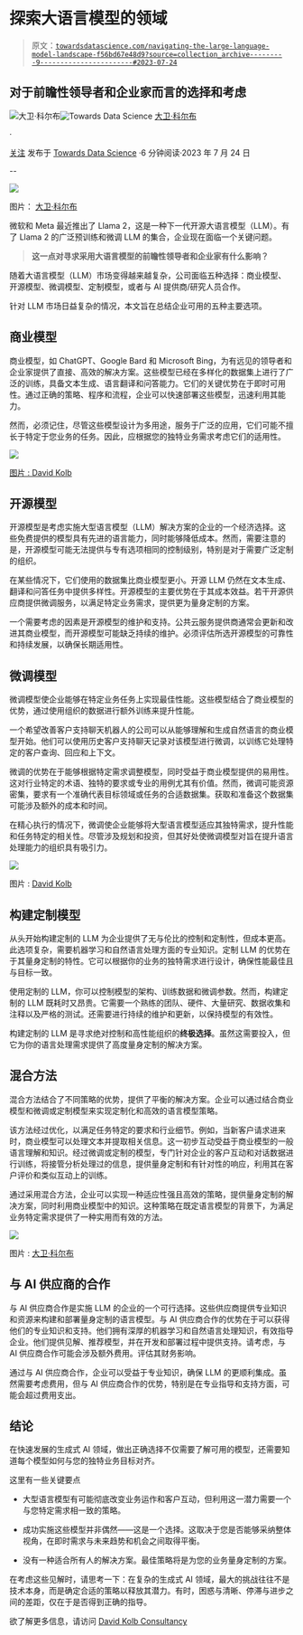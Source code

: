 # 探索大语言模型的领域

> 原文：[`towardsdatascience.com/navigating-the-large-language-model-landscape-f56bd67e48d9?source=collection_archive---------9-----------------------#2023-07-24`](https://towardsdatascience.com/navigating-the-large-language-model-landscape-f56bd67e48d9?source=collection_archive---------9-----------------------#2023-07-24)

## 对于前瞻性领导者和企业家而言的选择和考虑

[](https://medium.com/@kolbeuk?source=post_page-----f56bd67e48d9--------------------------------)![大卫·科尔布](https://medium.com/@kolbeuk?source=post_page-----f56bd67e48d9--------------------------------)[](https://towardsdatascience.com/?source=post_page-----f56bd67e48d9--------------------------------)![Towards Data Science](https://towardsdatascience.com/?source=post_page-----f56bd67e48d9--------------------------------) [大卫·科尔布](https://medium.com/@kolbeuk?source=post_page-----f56bd67e48d9--------------------------------)

·

[关注](https://medium.com/m/signin?actionUrl=https%3A%2F%2Fmedium.com%2F_%2Fsubscribe%2Fuser%2F98bb79fdfe35&operation=register&redirect=https%3A%2F%2Ftowardsdatascience.com%2Fnavigating-the-large-language-model-landscape-f56bd67e48d9&user=David+Kolb&userId=98bb79fdfe35&source=post_page-98bb79fdfe35----f56bd67e48d9---------------------post_header-----------) 发布于 [Towards Data Science](https://towardsdatascience.com/?source=post_page-----f56bd67e48d9--------------------------------) ·6 分钟阅读·2023 年 7 月 24 日[](https://medium.com/m/signin?actionUrl=https%3A%2F%2Fmedium.com%2F_%2Fvote%2Ftowards-data-science%2Ff56bd67e48d9&operation=register&redirect=https%3A%2F%2Ftowardsdatascience.com%2Fnavigating-the-large-language-model-landscape-f56bd67e48d9&user=David+Kolb&userId=98bb79fdfe35&source=-----f56bd67e48d9---------------------clap_footer-----------)

--

[](https://medium.com/m/signin?actionUrl=https%3A%2F%2Fmedium.com%2F_%2Fbookmark%2Fp%2Ff56bd67e48d9&operation=register&redirect=https%3A%2F%2Ftowardsdatascience.com%2Fnavigating-the-large-language-model-landscape-f56bd67e48d9&source=-----f56bd67e48d9---------------------bookmark_footer-----------)![](img/ee7578de8259e5def2753e8c58a78ec0.png)

图片： [大卫·科尔布](https://www.linkedin.com/in/david-kolb/)

微软和 Meta 最近推出了 Llama 2，这是一种下一代开源大语言模型（LLM）。有了 Llama 2 的广泛预训练和微调 LLM 的集合，企业现在面临一个关键问题。

> **这一点对寻求采用大语言模型的前瞻性领导者和企业家有什么影响？**

随着大语言模型（LLM）市场变得越来越复杂，公司面临五种选择：商业模型、开源模型、微调模型、定制模型，或者与 AI 提供商/研究人员合作。

针对 LLM 市场日益复杂的情况，本文旨在总结企业可用的五种主要选项。

## **商业模型**

商业模型，如 ChatGPT、Google Bard 和 Microsoft Bing，为有远见的领导者和企业家提供了直接、高效的解决方案。这些模型已经在多样化的数据集上进行了广泛的训练，具备文本生成、语言翻译和问答能力。它们的关键优势在于即时可用性。通过正确的策略、程序和流程，企业可以快速部署这些模型，迅速利用其能力。

然而，必须记住，尽管这些模型设计为多用途，服务于广泛的应用，它们可能不擅长于特定于您业务的任务。因此，应根据您的独特业务需求考虑它们的适用性。

![](img/0f49d37749048dac80444648b0f1c07e.png)

[图片 : David Kolb](https://www.linkedin.com/in/david-kolb/)

## **开源模型**

开源模型是考虑实施大型语言模型（LLM）解决方案的企业的一个经济选择。这些免费提供的模型具有先进的语言能力，同时能够降低成本。然而，需要注意的是，开源模型可能无法提供与专有选项相同的控制级别，特别是对于需要广泛定制的组织。

在某些情况下，它们使用的数据集比商业模型更小。开源 LLM 仍然在文本生成、翻译和问答任务中提供多样性。开源模型的主要优势在于其成本效益。若干开源供应商提供微调服务，以满足特定业务需求，提供更为量身定制的方案。

一个需要考虑的因素是开源模型的维护和支持。公共云服务提供商通常会更新和改进其商业模型，而开源模型可能缺乏持续的维护。必须评估所选开源模型的可靠性和持续发展，以确保长期适用性。

## **微调模型**

微调模型使企业能够在特定业务任务上实现最佳性能。这些模型结合了商业模型的优势，通过使用组织的数据进行额外训练来提升性能。

一个希望改善客户支持聊天机器人的公司可以从能够理解和生成自然语言的商业模型开始。他们可以使用历史客户支持聊天记录对该模型进行微调，以训练它处理特定的客户查询、回应和上下文。

微调的优势在于能够根据特定需求调整模型，同时受益于商业模型提供的易用性。这对行业特定的术语、独特的要求或专业的用例尤其有价值。然而，微调可能资源密集，要求有一个准确代表目标领域或任务的合适数据集。获取和准备这个数据集可能涉及额外的成本和时间。

在精心执行的情况下，微调使企业能够将大型语言模型适应其独特需求，提升性能和任务特定的相关性。尽管涉及规划和投资，但其好处使微调模型对旨在提升语言处理能力的组织具有吸引力。

![](img/9f487b461fb26e9d315d561628bda29e.png)

图片 : [David Kolb](https://www.linkedin.com/in/david-kolb/)

## **构建定制模型**

从头开始构建定制的 LLM 为企业提供了无与伦比的控制和定制性，但成本更高。此选项复杂，需要机器学习和自然语言处理方面的专业知识。定制 LLM 的优势在于其量身定制的特性。它可以根据你的业务的独特需求进行设计，确保性能最佳且与目标一致。

使用定制的 LLM，你可以控制模型的架构、训练数据和微调参数。然而，构建定制的 LLM 既耗时又昂贵。它需要一个熟练的团队、硬件、大量研究、数据收集和注释以及严格的测试。还需要进行持续的维护和更新，以保持模型的有效性。

构建定制的 LLM 是寻求绝对控制和高性能组织的**终极选择**。虽然这需要投入，但它为你的语言处理需求提供了高度量身定制的解决方案。

## **混合方法**

混合方法结合了不同策略的优势，提供了平衡的解决方案。企业可以通过结合商业模型和微调或定制模型来实现定制化和高效的语言模型策略。

该方法经过优化，以满足任务特定的要求和行业细节。例如，当新客户请求进来时，商业模型可以处理文本并提取相关信息。这一初步互动受益于商业模型的一般语言理解和知识。经过微调或定制的模型，专门针对企业的客户互动和对话数据进行训练，将接管分析处理过的信息，提供量身定制和有针对性的响应，利用其在客户评价和类似互动上的训练。

通过采用混合方法，企业可以实现一种适应性强且高效的策略，提供量身定制的解决方案，同时利用商业模型中的知识。这种策略在既定语言模型的背景下，为满足业务特定需求提供了一种实用而有效的方法。

![](img/cd6bdcf412626deb280680af3c46c58e.png)

图片 : [大卫·科尔布](https://www.linkedin.com/in/david-kolb/)

## **与 AI 供应商的合作**

与 AI 供应商合作是实施 LLM 的企业的一个可行选择。这些供应商提供专业知识和资源来构建和部署量身定制的语言模型。与 AI 供应商合作的优势在于可以获得他们的专业知识和支持。他们拥有深厚的机器学习和自然语言处理知识，有效指导企业。他们提供见解、推荐模型，并在开发和部署过程中提供支持。请考虑，与 AI 供应商合作可能会涉及额外费用。评估其财务影响。

通过与 AI 供应商合作，企业可以受益于专业知识，确保 LLM 的更顺利集成。虽然需要考虑费用，但与 AI 供应商合作的优势，特别是在专业指导和支持方面，可能会超过费用支出。

## **结论**

在快速发展的生成式 AI 领域，做出正确选择不仅需要了解可用的模型，还需要知道每个模型如何与您的独特业务目标对齐。

这里有一些关键要点

+   大型语言模型有可能彻底改变业务运作和客户互动，但利用这一潜力需要一个与您特定需求相一致的策略。

+   成功实施这些模型并非偶然——这是一个选择。这取决于您是否能够采纳整体视角，在即时需求与未来趋势和机会之间取得平衡。

+   没有一种适合所有人的解决方案。最佳策略将是为您的业务量身定制的方案。

在考虑这些见解时，请思考一下：在复杂的生成式 AI 领域，最大的挑战往往不是技术本身，而是确定合适的策略以释放其潜力。有时，困惑与清晰、停滞与进步之间的差距，仅在于是否得到正确的指导。

欲了解更多信息，请访问 [David Kolb Consultancy](https://www.davidkolbconsultancy.com/)

